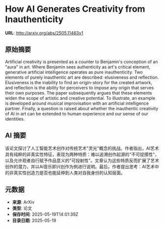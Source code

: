 # How AI Generates Creativity from Inauthenticity

**URL**: http://arxiv.org/abs/2505.11463v1

## 原始摘要

Artificial creativity is presented as a counter to Benjamin's conception of
an "aura" in art. Where Benjamin sees authenticity as art's critical element,
generative artificial intelligence operates as pure inauthenticity. Two
elements of purely inauthentic art are described: elusiveness and reflection.
Elusiveness is the inability to find an origin-story for the created artwork,
and reflection is the ability for perceivers to impose any origin that serves
their own purposes. The paper subsequently argues that these elements widen the
scope of artistic and creative potential. To illustrate, an example is
developed around musical improvisation with an artificial intelligence partner.
Finally, a question is raised about whether the inauthentic creativity of AI in
art can be extended to human experience and our sense of our identities.


## AI 摘要

该论文探讨了人工智能艺术创作对传统艺术"灵光"概念的挑战。作者指出，AI艺术具有纯粹的非真实性特征，表现为两种特质：难以追溯创作起源的"不可捉摸性"，以及允许观者自行赋予作品意义的"可投射性"。文章认为这些特质反而扩展了艺术创作的潜力，并以AI音乐即兴创作为例进行说明。最后，作者提出思考：AI艺术中的非真实性创造力是否也能延伸到人类对自我身份的认知层面。

## 元数据

- **来源**: ArXiv
- **类型**: 论文
- **保存时间**: 2025-05-19T14:01:39Z
- **目录日期**: 2025-05-19
